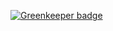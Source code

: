 
[![Greenkeeper badge](https://badges.greenkeeper.io/mauricedb/Angular-2017-02.svg)](https://greenkeeper.io/)
